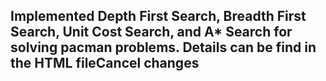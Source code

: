 ## Implemented Depth First Search, Breadth First Search, Unit Cost Search, and A* Search for solving pacman problems. Details can be find in the HTML fileCancel changes
